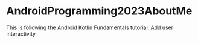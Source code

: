 # AndroidProgramming2023AboutMe
This is following the Android Kotlin Fundamentals tutorial: Add user interactivity
